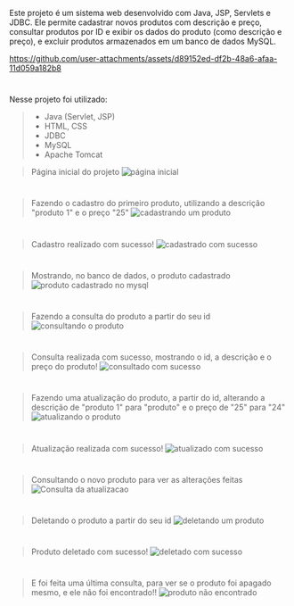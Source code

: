 Este projeto é um sistema web desenvolvido com Java, JSP, Servlets e JDBC. Ele permite cadastrar novos produtos com descrição e preço, consultar produtos por ID e exibir os dados do produto (como descrição e preço), e excluir produtos armazenados em um banco de dados MySQL.

https://github.com/user-attachments/assets/d89152ed-df2b-48a6-afaa-11d059a182b8

#

Nesse projeto foi utilizado:

> - Java (Servlet, JSP)
> - HTML, CSS
> - JDBC 
> - MySQL
> - Apache Tomcat

> Página inicial do projeto
![página inicial](https://github.com/user-attachments/assets/c8e92d7f-5d11-47da-a4b2-91d6ca7273ab)
#
> Fazendo o cadastro do primeiro produto, utilizando a descrição "produto 1" e o preço "25"
![cadastrando um produto](https://github.com/user-attachments/assets/83dfd6ab-6ec1-4ce5-960a-2a21b57d831e)
#
> Cadastro realizado com sucesso!
![cadastrado com sucesso](https://github.com/user-attachments/assets/be145931-eb57-4204-b58c-894737b6a0ab)
#
> Mostrando, no banco de dados, o produto cadastrado  
![produto cadastrado no mysql](https://github.com/user-attachments/assets/a67040f6-8876-4361-8c8d-9f64d5f53ed2)
#
> Fazendo a consulta do produto a partir do seu id
![consultando o produto](https://github.com/user-attachments/assets/458f5d64-c7e8-4a51-aa3d-fa8cff5462bc)
#
> Consulta realizada com sucesso, mostrando o id, a descrição e o preço do produto!
![consultado com sucesso](https://github.com/user-attachments/assets/cf53c321-9ddb-4b4c-8b5d-9de88b6020ac)
#
> Fazendo uma atualização do produto, a partir do id, alterando a descrição de "produto 1" para "produto" e o preço de "25" para "24"
![atualizando o produto](https://github.com/user-attachments/assets/e65e5063-44b0-4b6c-8e21-dceb42d42436)
# 
> Atualização realizada com sucesso!
![atualizado com sucesso](https://github.com/user-attachments/assets/3279e7a1-eb40-4159-9f68-48d9d73a9729)
#
> Consultando o novo produto para ver as alterações feitas
![Consulta da atualizacao](https://github.com/user-attachments/assets/4766bc46-45b0-4725-ab15-74264c4ed89d)
#
> Deletando o produto a partir do seu id
![deletando um produto](https://github.com/user-attachments/assets/0b60e5f6-b402-4498-acc0-922b7a299350)
#
> Produto deletado com sucesso!
![deletado com sucesso](https://github.com/user-attachments/assets/dca60e3f-d6ec-437a-9a38-f838b73f4576)
#
> E foi feita uma última consulta, para ver se o produto foi apagado mesmo, e ele não foi encontrado!!
![produto não encontrado](https://github.com/user-attachments/assets/72b693a6-dff8-42ff-9b13-246a05271731)
